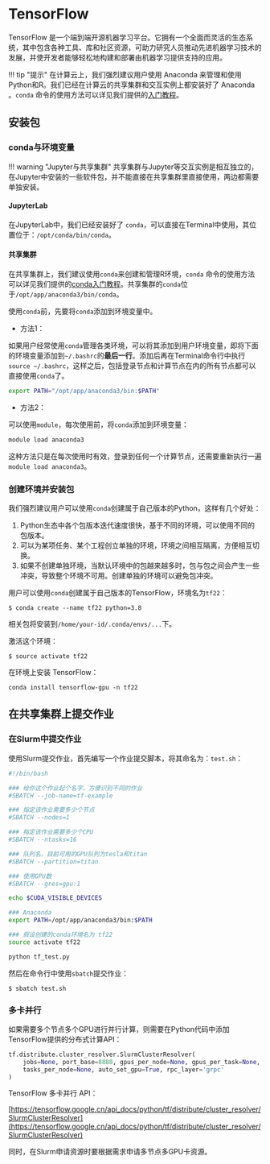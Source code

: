 # TensorFlow

TensorFlow 是一个端到端开源机器学习平台。它拥有一个全面而灵活的生态系统，其中包含各种工具、库和社区资源，可助力研究人员推动先进机器学习技术的发展，并使开发者能够轻松地构建和部署由机器学习提供支持的应用。

!!! tip "提示"
    在计算云上，我们强烈建议用户使用 Anaconda 来管理和使用Python和R。我们已经在计算云的共享集群和交互实例上都安装好了 Anaconda 。`conda` 命令的使用方法可以详见我们提供的[入门教程](conda.md)。

## 安装包

### conda与环境变量

!!! warning "Jupyter与共享集群"
    共享集群与Jupyter等交互实例是相互独立的，在Jupyter中安装的一些软件包，并不能直接在共享集群里直接使用，两边都需要单独安装。

#### JupyterLab

在JupyterLab中，我们已经安装好了 `conda`，可以直接在Terminal中使用，其位置位于：`/opt/conda/bin/conda`。

#### 共享集群

在共享集群上，我们建议使用`conda`来创建和管理R环境，`conda` 命令的使用方法可以详见我们提供的[conda入门教程](conda.md)。共享集群的`conda`位于`/opt/app/anaconda3/bin/conda`。

使用`conda`前，先要将`conda`添加到环境变量中。

* 方法1：

如果用户经常使用`conda`管理各类环境，可以将其添加到用户环境变量，即将下面的环境变量添加到`~/.bashrc`的**最后一行**。添加后再在Terminal命令行中执行`source ~/.bashrc`，这样之后，包括登录节点和计算节点在内的所有节点都可以直接使用`conda`了。

```bash
export PATH="/opt/app/anaconda3/bin:$PATH"
```
* 方法2：
  
可以使用`module`，每次使用前，将`conda`添加到环境变量：

```bash
module load anaconda3
```

这种方法只是在每次使用时有效，登录到任何一个计算节点，还需要重新执行一遍`module load anaconda3`。

### 创建环境并安装包

我们强烈建议用户可以使用`conda`创建属于自己版本的Python，这样有几个好处：

1. Python生态中各个包版本迭代速度很快，基于不同的环境，可以使用不同的包版本。
2. 可以为某项任务、某个工程创立单独的环境，环境之间相互隔离，方便相互切换。
3. 如果不创建单独环境，当默认环境中的包越来越多时，包与包之间会产生一些冲突，导致整个环境不可用。创建单独的环境可以避免包冲突。

用户可以使用`conda`创建属于自己版本的TensorFlow，环境名为`tf22`：

```
$ conda create --name tf22 python=3.8
```

相关包将安装到`/home/your-id/.conda/envs/...`下。

激活这个环境：

```
$ source activate tf22
```

在环境上安装 TensorFlow：

```
conda install tensorflow-gpu -n tf22
```

## 在共享集群上提交作业

### 在Slurm中提交作业

使用Slurm提交作业，首先编写一个作业提交脚本，将其命名为：`test.sh`：

```bash
#!/bin/bash

### 给你这个作业起个名字，方便识别不同的作业
#SBATCH --job-name=tf-example

### 指定该作业需要多少个节点
#SBATCH --nodes=1

### 指定该作业需要多少个CPU
#SBATCH --ntasks=16

### 队列名，目前可用的GPU队列为tesla和titan
#SBATCH --partition=titan

### 使用GPU数
#SBATCH --gres=gpu:1

echo $CUDA_VISIBLE_DEVICES

### Anaconda
export PATH=/opt/app/anaconda3/bin:$PATH

### 假设创建的conda环境名为 tf22
source activate tf22

python tf_test.py
```

然后在命令行中使用`sbatch`提交作业：

```
$ sbatch test.sh
```

### 多卡并行

如果需要多个节点多个GPU进行并行计算，则需要在Python代码中添加TensorFlow提供的分布式计算API：

```python
tf.distribute.cluster_resolver.SlurmClusterResolver(
    jobs=None, port_base=8888, gpus_per_node=None, gpus_per_task=None,
    tasks_per_node=None, auto_set_gpu=True, rpc_layer='grpc'
)
```

TensorFlow 多卡并行 API：

[https://tensorflow.google.cn/api_docs/python/tf/distribute/cluster_resolver/SlurmClusterResolver](https://tensorflow.google.cn/api_docs/python/tf/distribute/cluster_resolver/SlurmClusterResolver)

同时，在Slurm申请资源时要根据需求申请多节点多GPU卡资源。